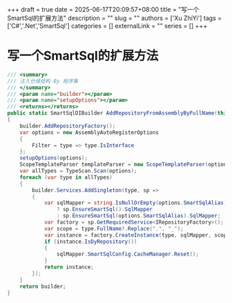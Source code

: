 +++ 
draft = true
date = 2025-06-17T20:09:57+08:00
title = "写一个SmartSql的扩展方法"
description = ""
slug = ""
authors = ['Xu ZhiYi']
tags = ['C#','.Net','SmartSql']
categories = []
externalLink = ""
series = []
+++

# 写一个SmartSql的扩展方法

```C#
/// <summary>
/// 注入仓储结构 By 程序集
/// </summary>
/// <param name="builder"></param>
/// <param name="setupOptions"></param>
/// <returns></returns>
public static SmartSqlDIBuilder AddRepositoryFromAssemblyByFullName(this SmartSqlDIBuilder builder, Action<AssemblyAutoRegisterOptions> setupOptions)
{
    builder.AddRepositoryFactory();
    var options = new AssemblyAutoRegisterOptions
    {
        Filter = type => type.IsInterface
    };
    setupOptions(options);
    ScopeTemplateParser templateParser = new ScopeTemplateParser(options.ScopeTemplate);
    var allTypes = TypeScan.Scan(options);
    foreach (var type in allTypes)
    {
        builder.Services.AddSingleton(type, sp =>
        {
            var sqlMapper = string.IsNullOrEmpty(options.SmartSqlAlias)
                ? sp.EnsureSmartSql().SqlMapper
                : sp.EnsureSmartSql(options.SmartSqlAlias).SqlMapper;
            var factory = sp.GetRequiredService<IRepositoryFactory>();
            var scope = type.FullName?.Replace(".", "_");
            var instance = factory.CreateInstance(type, sqlMapper, scope);
            if (instance.IsDyRepository())
            {
                sqlMapper.SmartSqlConfig.CacheManager.Reset();
            }
            return instance;
        });
    }
    return builder;
}
```